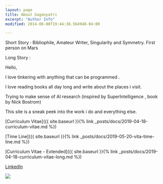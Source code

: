 ```yaml
---
layout: page
title: About Gaganyatri
excerpt: "Author Info"
modified: 2014-08-08T19:44:38.564948-04:00

---
```

Short Story :
      Bibliophile, Amateur Writer, Singularity and Symmetry. First person on Mars

Long Story :

Hello,

I love tinkering with anything that can be programmed .

I love reading books all day long and write about the places i visit.

Trying to make sense of AI research (inspired by SuperIntelligence , book by Nick Bostrom)

This site is a sneak peek into the work i do and everything else.

[Curriculum Vitae]({{ site.baseurl }}{% link _posts/docs/2019-04-18-curriculum-vitae.md  %})

[Time Line]({{ site.baseurl }}{% link _posts/docs/2019-05-20-vita-time-line.md  %})


[Curriculum Vitae - Extended]({{ site.baseurl }}{% link _posts/docs/2019-04-18-curriculum-vitae-long.md  %})


[LinkedIn](https://www.linkedin.com/in/sachinlabs)

<img src="https://res.cloudinary.com/websachinshetty/image/upload/v1538374035/myblog/site/aboutimage.jpg" >
